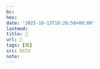 ```yaml
---
bc:
hex:
date: '2025-10-13T10:28:50+08:00'
lastmod:
title: 􅙂
url: 􅙂
tags: [䳬]
src: DCCV
note:
---
```

